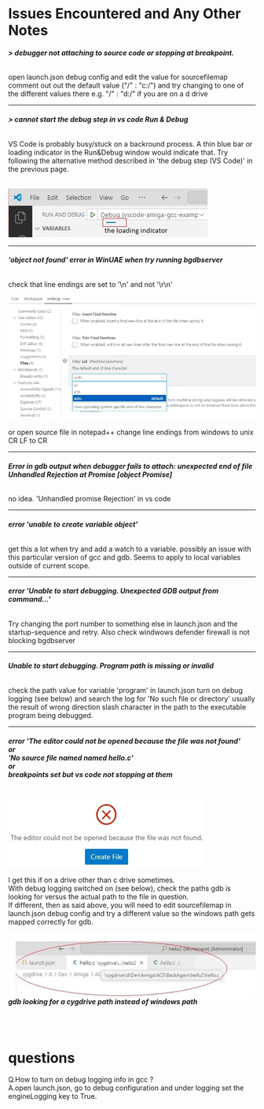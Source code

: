 Issues Encountered and Any Other Notes
===
<H6><b>> debugger not attaching to source code or stopping at breakpoint.</b></H6>
open launch.json debug config and edit the value for sourcefilemap</br>
comment out out the default value ("/" : "c:/") and try changing to one of the different values there e.g. "/" : "d:/" if you are on a d drive

***
<H6><b>> cannot start the debug step in vs code Run & Debug</b></H6>
VS Code is probably busy/stuck on a backround process. 
A thin blue bar or loading indicator in the Run&Debug window would indicate that.
Try following the alternative method described in 'the debug step (VS Code)' in the previous page.
<br>
<br>

![alt text](images/dbg-loading.jpg "blue loading indicator")

***


<H6><b>'object not found' error in WinUAE when try running bgdbserver</b></H6>
check that line endings are set to '\n' and not '\r\n'

![alt text](images/vscode-settings.jpg "VS Code Settings")

or open source file in notepad++ change line endings from windows to unix
CR LF
to CR

***

<H6><b>Error in gdb output when debugger fails to attach: unexpected end of file Unhandled Rejection at Promise [object Promise]</b></H6>
no idea. 'Unhandled promise Rejection' in vs code

***
<H6><b>error 'unable to create variable object'</b></H6>

get this a lot when try and add a watch to a variable.
possibly an issue with this particular version of gcc and gdb.
Seems to apply to local variables outside of current scope.

***
<H6><b>error 'Unable to start debugging. Unexpected GDB output from command...'</b></H6>

Try changing the port number to something else in launch.json and the startup-sequence and retry. Also check windwows defender firewall is not blocking bgdbserver

***
<H6><b>Unable to start debugging. Program path <some_windows_path> is missing or invalid</b></H6>

check the path value for variable 'program' in launch.json
turn on debug logging (see below) and search the log for 'No such file or directory'
usually the result of wrong direction slash character in the path to the executable program being debugged.

***

<H6><b>error 'The editor could not be opened because the file was not found'</br>or</br>'No source file named named hello.c'</br>or</br>breakpoints set but vs code not stopping at them</b></H6>

![alt text](images/dbg-fileNotFound.jpg "file not found")

I get this if on a drive other than c drive sometimes.<br>
With debug logging switched on (see below), check the paths gdb is looking for versus the actual path to the file in question.<br>
If different, then as said above, you will need to edit sourcefilemap in launch.json debug config and try a different value so the windows path gets mapped correctly for gdb.

![alt text](images/dbg-cygdrive.jpg "cygdrive path")
<H6 style="margin-top: -20px"><b>gdb looking for a cygdrive path instead of windows path</b></H6>
<br>






 questions
===
Q.How to turn on debug logging info in gcc ?</br>A.open launch.json, go to debug configuration and under logging set the engineLogging key to True.